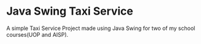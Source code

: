 # Java Swing Taxi Service
A simple Taxi Service Project made using Java Swing for two of my school courses(UOP and AISP). 
